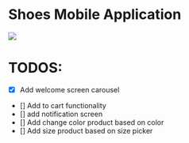 # Shoes Mobile Application

![](https://cdn.dribbble.com/users/4554958/screenshots/16807566/media/d5e767d33fa68f2e4b7a990d2ed50205.jpg?compress=1&resize=1200x900)

# TODOS:

- [x] Add welcome screen carousel
- [] Add to cart functionality
- [] add notification screen
- [] Add change color product based on color
- [] Add size product based on size picker
